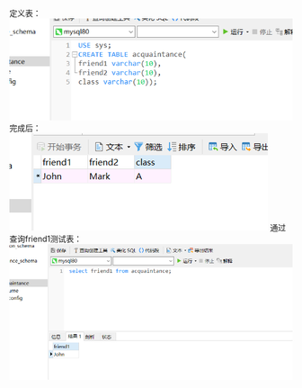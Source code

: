 定义表：
![1](https://github.com/PanPerfume/Pan2/blob/master/第三周作业/homework1/微信图片_20200315202434.png)
完成后：
![1](https://github.com/PanPerfume/Pan2/blob/master/第三周作业/homework1/微信图片_202003152024341.png)
通过查询friend1测试表：
![1](https://github.com/PanPerfume/Pan2/blob/master/第三周作业/homework1/微信图片_202003152024342.png)
